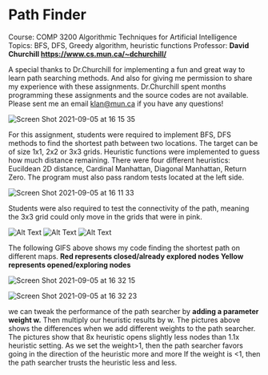 # Path Finder
Course: COMP 3200 Algorithmic Techniques for Artificial Intelligence
Topics: BFS, DFS, Greedy algorithm, heuristic functions
Professor:  **David Churchill https://www.cs.mun.ca/~dchurchill/**

A special thanks to Dr.Churchill for implementing a fun and great way to learn path searching methods. And also for giving me permission to share my experience with these assignments. Dr.Churchill spent months programming these assignments and the source codes are not available. Please sent me an email klan@mun.ca if you have any questions! 



![Screen Shot 2021-09-05 at 16 15 35](https://user-images.githubusercontent.com/66441548/132137983-255fa44b-e686-4216-9ea9-ee02158a82d5.png)



For this assignment, students were required to implement BFS, DFS methods to find the shortest path between two locations. The target can be of size 1x1, 2x2 or 3x3 grids. Heuristic functions were implemented to guess how much distance remaining. There were four different heuristics: Eucildean 2D distance, Cardinal Manhattan, Diagonal Manhattan, Return Zero.
The program must also pass random tests located at the left side.


![Screen Shot 2021-09-05 at 16 11 33](https://user-images.githubusercontent.com/66441548/132137881-999b0d61-6dbc-408d-8fc7-a1bedab03259.png)

Students were also required to test the connectivity of the path, meaning the 3x3 grid could only move in the grids that were in pink.

![Alt Text](https://github.com/kelssslan/PathFinder/blob/main/%20StudentA.gif)
![Alt Text](https://github.com/kelssslan/PathFinder/blob/main/StudentA1.gif)
![Alt Text](https://github.com/kelssslan/PathFinder/blob/main/StudentA2.gif)


The following GIFS above shows my code finding the shortest path on different maps.
**Red represents closed/already explored nodes
Yellow represents opened/exploring nodes**

![Screen Shot 2021-09-05 at 16 32 15](https://user-images.githubusercontent.com/66441548/132138462-837c41fa-e727-4cab-87de-7b48601317b9.png)

![Screen Shot 2021-09-05 at 16 32 23](https://user-images.githubusercontent.com/66441548/132138467-55031c53-b69c-4cfc-b3fe-7826f34703f9.png)

we can tweak the performance of the path searcher by **adding a parameter weight w.** Then multiply our heuristic results by w. The pictures above shows the differences when we add different weights to the path searcher. The pictures show that 8x heuristic opens slightly less nodes than 1.1x heuristic setting.
As we set the weight>1, then the path searcher favors going in the direction of the heuristic more and more
If the weight is <1, then the path searcher trusts the heuristic less and less.
